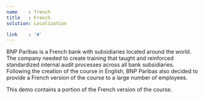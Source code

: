 ```yaml
---
name    : french
title   : French
solution: Localization

link    : '#'
---
```

BNP Paribas is a French bank with subsidiaries located around the world. The company needed to create training that taught and reinforced standardized internal audit processes across all bank subsidiaries. Following the creation of the course in English, BNP Paribas also decided to provide a French version of the course to a large number of employees.

This demo contains a portion of the French version of the course.
